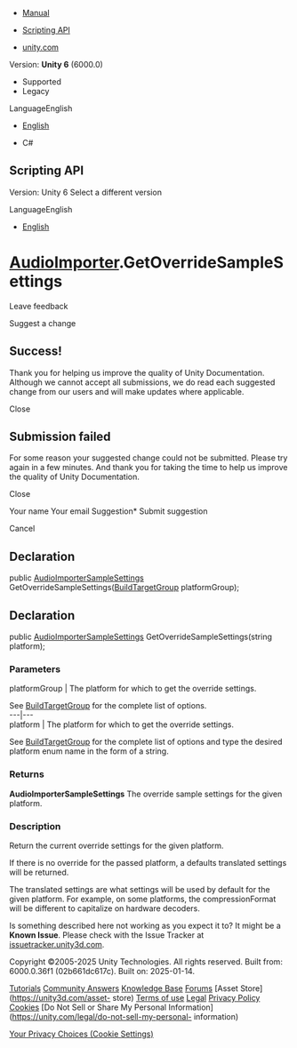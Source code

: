 [ ]()

  * [Manual](../Manual/index.html)
  * [Scripting API](../ScriptReference/index.html)

  * [unity.com](https://unity.com/)

Version: **Unity 6** (6000.0)

  * Supported
  * Legacy

LanguageEnglish

  * [English]()

  * C#

[ ](https://docs.unity3d.com)

## Scripting API

Version: Unity 6 Select a different version

LanguageEnglish

  * [English]()

#  [AudioImporter](AudioImporter.html).GetOverrideSampleSettings

Leave feedback

Suggest a change

## Success!

Thank you for helping us improve the quality of Unity Documentation. Although
we cannot accept all submissions, we do read each suggested change from our
users and will make updates where applicable.

Close

## Submission failed

For some reason your suggested change could not be submitted. Please <a>try
again</a> in a few minutes. And thank you for taking the time to help us
improve the quality of Unity Documentation.

Close

Your name Your email Suggestion* Submit suggestion

Cancel

[ ]()

## Declaration

public [AudioImporterSampleSettings](AudioImporterSampleSettings.html)
GetOverrideSampleSettings([BuildTargetGroup](BuildTargetGroup.html)
platformGroup);

## Declaration

public [AudioImporterSampleSettings](AudioImporterSampleSettings.html)
GetOverrideSampleSettings(string platform);

### Parameters

platformGroup | The platform for which to get the override settings.  
  
See [BuildTargetGroup](BuildTargetGroup.html) for the complete list of
options.  
---|---  
platform | The platform for which to get the override settings.  
  
See [BuildTargetGroup](BuildTargetGroup.html) for the complete list of options
and type the desired platform enum name in the form of a string.  
  
### Returns

**AudioImporterSampleSettings** The override sample settings for the given
platform.

### Description

Return the current override settings for the given platform.

If there is no override for the passed platform, a defaults translated
settings will be returned.  
  
The translated settings are what settings will be used by default for the
given platform. For example, on some platforms, the compressionFormat will be
different to capitalize on hardware decoders.

Is something described here not working as you expect it to? It might be a
**Known Issue**. Please check with the Issue Tracker at
[issuetracker.unity3d.com](https://issuetracker.unity3d.com).

Copyright ©2005-2025 Unity Technologies. All rights reserved. Built from:
6000.0.36f1 (02b661dc617c). Built on: 2025-01-14.

[Tutorials](https://unity3d.com/learn) [Community
Answers](https://answers.unity3d.com) [Knowledge
Base](https://support.unity3d.com/hc/en-us)
[Forums](https://forum.unity3d.com) [Asset Store](https://unity3d.com/asset-
store) [Terms of use](https://docs.unity3d.com/Manual/TermsOfUse.html)
[Legal](https://unity.com/legal) [Privacy
Policy](https://unity.com/legal/privacy-policy)
[Cookies](https://unity.com/legal/cookie-policy) [Do Not Sell or Share My
Personal Information](https://unity.com/legal/do-not-sell-my-personal-
information)

[Your Privacy Choices (Cookie Settings)](javascript:void\(0\);)

